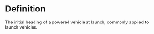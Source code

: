 # Definition

The initial heading of a powered vehicle at launch, commonly applied to
launch vehicles.
